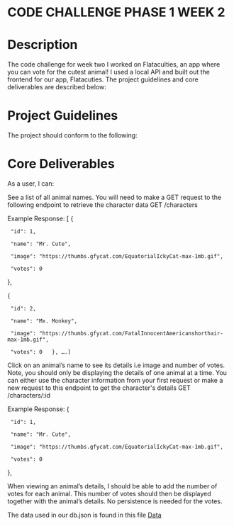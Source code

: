 # CODE CHALLENGE PHASE 1 WEEK 2

# Description

The code challenge for week two I worked on Flataculties, an app where you can vote for the cutest animal! I used a local API and built out the frontend for our app, Flatacuties. The project guidelines and core deliverables are described below:

# Project Guidelines

The project should conform to the following:

# Core Deliverables

As a user, I can:

See a list of all animal names. You will need to make a GET request to the following endpoint to retrieve the character data
 GET /characters

Example Response:
[
   {

     "id": 1,

     "name": "Mr. Cute",

     "image": "https://thumbs.gfycat.com/EquatorialIckyCat-max-1mb.gif",

     "votes": 0

   },

   {

     "id": 2,

     "name": "Mx. Monkey",

     "image": "https://thumbs.gfycat.com/FatalInnocentAmericanshorthair-max-1mb.gif",

     "votes": 0   }, ….]
Click on an animal’s name to see its details i.e image and number of votes. Note, you should only be displaying the details of one animal at a time. You can either use the character information from your first request or make a new request to this endpoint to get the character's details 
GET /characters/:id

Example Response: 
{

     "id": 1,

     "name": "Mr. Cute",

     "image": "https://thumbs.gfycat.com/EquatorialIckyCat-max-1mb.gif",

     "votes": 0

   },
 

When viewing an animal’s details, I should be able to add the number of votes for each animal. This number of votes should then be displayed together with the animal’s details. No persistence is needed for the votes.

The data used in our db.json is found in this file [Data](https://docs.google.com/document/d/1EUcHU9gkydR3IfJDTebW5iNHP2BCMRcv508R7BAXSvo/edit)

